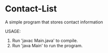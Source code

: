 # Contact-List
A simple program that stores contact information

USAGE:

1) Run 'javac Main.java' to compile.
2) Run 'java Main' to run the program.
